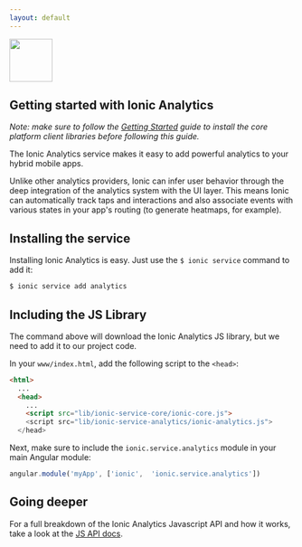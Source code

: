 ```yaml
---
layout: default
---
```


<img src="/img/analytics-preview.png" style="width: 76px">

Getting started with Ionic Analytics
-----

*Note: make sure to follow the [Getting Started](/services/getting-started) guide to install the core platform client libraries
before following this guide.*

The Ionic Analytics service makes it easy to add powerful analytics to your hybrid mobile apps.

Unlike other analytics providers, Ionic can infer user behavior through the deep
integration of the analytics system with the UI layer. This means Ionic can automatically
track taps and interactions and also associate events with various states in your app's routing (to generate heatmaps, for example).

## Installing the service

Installing Ionic Analytics is easy. Just use the `$ ionic service` command to add it:

```bash
$ ionic service add analytics
```

## Including the JS Library

The command above will download the Ionic Analytics JS library, but we need to add it to our
project code.

In your `www/index.html`, add the following script to the `<head>`:

```html
<html>
  ...
  <head>
    ...
    <script src="lib/ionic-service-core/ionic-core.js">
    <script src="lib/ionic-service-analytics/ionic-analytics.js">
  </head>
```

Next, make sure to include the `ionic.service.analytics` module in your main Angular module:

```javascript
angular.module('myApp', ['ionic',  'ionic.service.analytics'])
```

## Going deeper

For a full breakdown of the Ionic Analytics Javascript API and how it works, take a look at the [JS API docs](/services/analytics/js).
